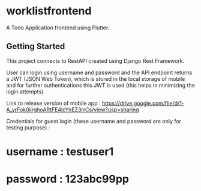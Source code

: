 # worklistfrontend

A  Todo Application frontend using Flutter.

## Getting Started

This project connects to RestAPI created using Django Rest Framework.

User can login using username and password and the API endpoint returns a JWT (JSON Web Token), which is stored in the local storage of mobile and for further authentications this JWT is used (this helps in minimizing the login attempts).



Link to release version of mobile app : https://drive.google.com/file/d/1-A_yrFok0iirghoARtFE4lcYnEZ3rrCs/view?usp=sharing


Credentials for guest login (these username and password are only for testing purpose) :
# username : testuser1
# password : 123abc99pp

